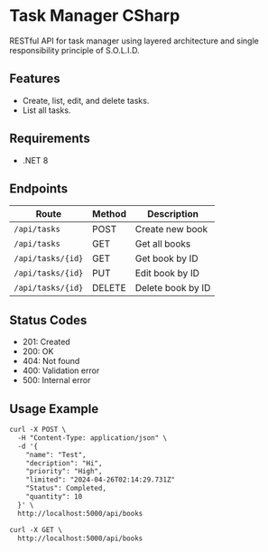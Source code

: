 <h1>Task Manager CSharp</h1>

<p>RESTful API for task manager using layered architecture and single responsibility principle of S.O.L.I.D.</p>

<h2>Features</h2>

* Create, list, edit, and delete tasks.
* List all tasks.

<h2>Requirements</h2>

* .NET 8

<h2>Endpoints</h2>

| Route | Method | Description |
|---|---|---|
| `/api/tasks` | POST | Create new book |
| `/api/tasks` | GET | Get all books |
| `/api/tasks/{id}` | GET | Get book by ID |
| `/api/tasks/{id}` | PUT | Edit book by ID |
| `/api/tasks/{id}` | DELETE | Delete book by ID |

<h2>Status Codes</h2>

* 201: Created
* 200: OK
* 404: Not found
* 400: Validation error
* 500: Internal error
<h2>Usage Example</h2>

```html
curl -X POST \
  -H "Content-Type: application/json" \
  -d '{
    "name": "Test",
    "decription": "Hi",
    "priority": "High",
    "limited": "2024-04-26T02:14:29.731Z"
    "Status": Completed,
    "quantity": 10
  }' \
  http://localhost:5000/api/books

curl -X GET \
  http://localhost:5000/api/books
